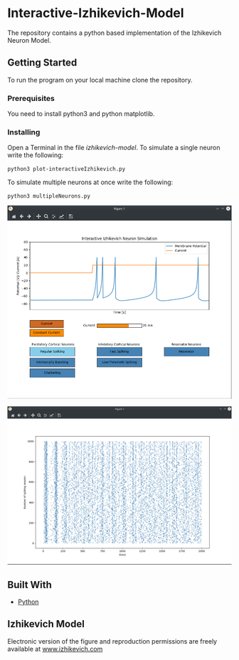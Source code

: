 # Interactive-Izhikevich-Model

The repository contains a python based implementation of the Izhikevich Neuron Model. 

## Getting Started

To run the program on your local machine clone the repository.


### Prerequisites

You need to install python3 and python matplotlib.

### Installing


Open a Terminal in the file *izhikevich-model*. To simulate a single neuron write the following:

```
python3 plot-interactiveIzhikevich.py
```
To simulate multiple neurons at once write the following:

```
python3 multipleNeurons.py
```

![Interactive_Izhikevich_Model](/images/gui.png)


![multipleNeurons](/images/multipleNeurons.png)


## Built With

* [Python](https://www.python.org/) 


## Izhikevich Model

Electronic version of the figure and reproduction permissions are freely available at www.izhikevich.com

